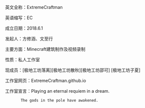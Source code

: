 英文全称：ExtremeCraftman

英语缩写：EC

成立日期：2018.6.1

发起人：方修涵、文至行

主要方面：Minecraft建筑制作及视频录制

性质：私人工作室

现成员：[极地工坊落离][极地工坊散秋][极地工坊邵可] [极地工坊子夏]

工作室网页：ExtremeCraftman.github.io

工作室宣言：Playing an eternal requiem in a dream.

           The gods in the pole have awakened.
